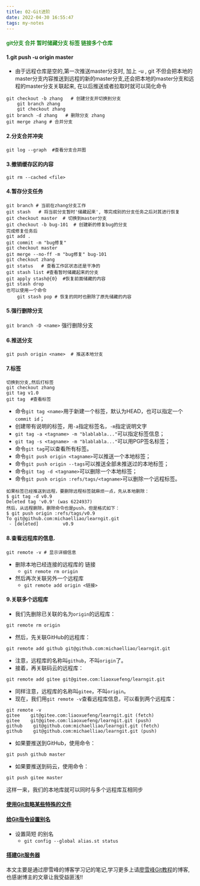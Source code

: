 ```yaml
---
title: 02-Git进阶
date: 2022-04-30 16:55:47
tags: my-notes
---
```

<h4 style="color: #228B22;">git分支 合并 暂时储藏分支  标签  链接多个仓库</h4>



#### 1.git push -u origin master

- 由于远程仓库是空的,第一次推送master分支时, 加上 -u , git 不但会把本地的master分支内容推送到远程的新的master分支,还会把本地的master分支和远程的master分支关联起来, 在以后推送或者拉取时就可以简化命令

```shell
git checkout -b zhang   # 创建分支并切换到分支
	git branch zhang
	git checkout zhang
git branch -d zhang   # 删除分支 zhang
git merge zhang # 合并分支
```



#### 2.分支合并冲突

```shell
git log --graph  #查看分支合并图
```



#### 3.撤销缓存区的内容

`git rm --cached <file>`



#### 4.暂存分支任务

```shell
git branch # 当前在zhang分支工作
git stash   # 将当前分支暂时'储藏起来', 等完成别的分支任务之后对其进行恢复
git checkout master  # 切换到master分支
git checkout -b bug-101  # 创建新的修复bug的分支
完成修复任务后
git add .
git commit -m "bug修复"
git checkout master
git merge --no-ff -m "bug修复" bug-101
git checkout zhang
git status   # 查看工作区状态还是干净的
git stash list #查看暂时储藏起来的分支
git apply stash@{0}  #恢复前面储藏的内容
git stash drop
也可以使用一个命令
	git stash pop # 恢复的同时也删除了原先储藏的内容
```



#### 5.强行删除分支

`git branch -D <name>` 强行删除分支



#### 6.推送分支

```shell
git push origin <name>  # 推送本地分支
```



#### 7.标签

```shell
切换到分支,然后打标签
git checkout zhang
git tag v1.0
git tag  #查看标签
```

- 命令`git tag <name>`用于新建一个标签，默认为HEAD，也可以指定一个`commit id`；
- 创建带有说明的标签，用`-a`指定标签名，`-m`指定说明文字
- `git tag -a <tagname> -m "blablabla..."`可以指定标签信息；
- `git tag -s <tagname> -m "blablabla..."`可以用PGP签名标签；
- 命令`git tag`可以查看所有标签。
- 命令`git push origin <tagname>`可以推送一个本地标签；
- 命令`git push origin --tags`可以推送全部未推送过的本地标签；
- 命令`git tag -d <tagname>`可以删除一个本地标签；
- 命令`git push origin :refs/tags/<tagname>`可以删除一个远程标签。

```shell
如果标签已经推送到远程，要删除远程标签就麻烦一点，先从本地删除：
$ git tag -d v0.9
Deleted tag 'v0.9' (was 6224937)
然后，从远程删除。删除命令也是push，但是格式如下：
$ git push origin :refs/tags/v0.9
To git@github.com:michaelliao/learngit.git
 - [deleted]         v0.9
```



#### 8.查看远程库的信息.

```shell
git remote -v # 显示详细信息
```

- 删除本地已经连接的远程库的 链接
  - `git remote rm origin`
- 然后再次关联另外一个远程库
  - `git remote add origin <链接>`



#### 9.关联多个远程库

- 我们先删除已关联的名为`origin`的远程库：

```shell
git remote rm origin
```

- 然后，先关联GitHub的远程库：

```shell
git remote add github git@github.com:michaelliao/learngit.git
```

- 注意，远程库的名称叫`github`，不叫`origin`了。
- 接着，再关联码云的远程库：

```shell
git remote add gitee git@gitee.com:liaoxuefeng/learngit.git
```

- 同样注意，远程库的名称叫`gitee`，不叫`origin`。
- 现在，我们用`git remote -v`查看远程库信息，可以看到两个远程库：

```shell
git remote -v
gitee    git@gitee.com:liaoxuefeng/learngit.git (fetch)
gitee    git@gitee.com:liaoxuefeng/learngit.git (push)
github    git@github.com:michaelliao/learngit.git (fetch)
github    git@github.com:michaelliao/learngit.git (push)
```

- 如果要推送到GitHub，使用命令：

```shell
git push github master
```

- 如果要推送到码云，使用命令：

```shell
git push gitee master
```

这样一来，我们的本地库就可以同时与多个远程库互相同步



#### [使用Git忽略某些特殊的文件](https://www.liaoxuefeng.com/wiki/0013739516305929606dd18361248578c67b8067c8c017b000/0013758404317281e54b6f5375640abbb11e67be4cd49e0000)

#### [给Git指令设置别名](https://www.liaoxuefeng.com/wiki/0013739516305929606dd18361248578c67b8067c8c017b000/001375234012342f90be1fc4d81446c967bbdc19e7c03d3000)

- 设置简短 的别名
  - `git config --global alias.st status`

#### [搭建Git服务器](https://www.liaoxuefeng.com/wiki/0013739516305929606dd18361248578c67b8067c8c017b000/00137583770360579bc4b458f044ce7afed3df579123eca000)





本文主要是通过廖雪峰的博客学习记的笔记,学习更多上请[廖雪峰Git教程](https://www.liaoxuefeng.com/wiki/0013739516305929606dd18361248578c67b8067c8c017b000)的博客, 也感谢博主的文章让我受益匪浅!!